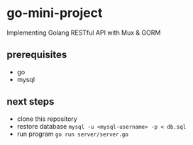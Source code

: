 # go-mini-project

Implementing Golang RESTful API with Mux & GORM

## prerequisites

- go
- mysql

## next steps

- clone this repository
- restore database `mysql -u <mysql-username> -p < db.sql`
- run program `go run server/server.go`
